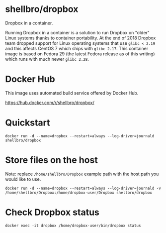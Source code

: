 # shellbro/dropbox

Dropbox in a container.

Running Dropbox in a container is a solution to run Dropbox on "older" Linux
systems thanks to container portability. At the end of 2018 Dropbox team dropped
support for Linux operating systems that use `glibc < 2.19` and this affects
CentOS 7 which ships with `glibc 2.17`. This container image is based on
Fedora 29 (the latest Fedora release as of this writing) which runs with much
newer `glibc 2.28`.

# Docker Hub

This image uses automated build service offered by Docker Hub.

https://hub.docker.com/r/shellbro/dropbox/

# Quickstart

```
docker run -d --name=dropbox --restart=always --log-driver=journald shellbro/dropbox
```

# Store files on the host

Note: replace `/home/shellbro/Dropbox` example path with the host path you would
like to use.

```
docker run -d --name=dropbox --restart=always --log-driver=journald -v /home/shellbro/Dropbox:/home/dropbox-user/Dropbox shellbro/dropbox
```

# Check Dropbox status

```
docker exec -it dropbox /home/dropbox-user/bin/dropbox status
```
